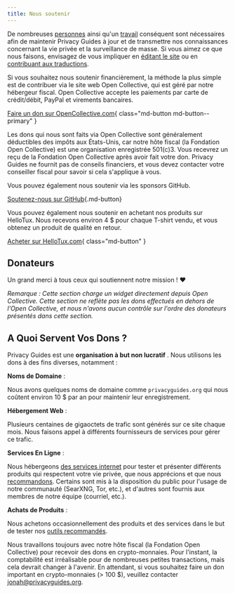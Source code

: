 ```yaml
---
title: Nous soutenir
---
```


<!-- markdownlint-disable MD036 -->
De nombreuses [personnes](https://github.com/privacyguides/privacyguides.org/graphs/contributors) ainsi qu'un [travail](https://github.com/privacyguides/privacyguides.org/pulse/monthly) conséquent sont nécessaires afin de maintenir Privacy Guides à jour et de transmettre nos connaissances concernant la vie privée et la surveillance de masse. Si vous aimez ce que nous faisons, envisagez de vous impliquer en [éditant le site](https://github.com/privacyguides/privacyguides.org) ou en [contribuant aux traductions](https://crowdin.com/project/privacyguides).

Si vous souhaitez nous soutenir financièrement, la méthode la plus simple est de contribuer via le site web Open Collective, qui est géré par notre hébergeur fiscal. Open Collective accepte les paiements par carte de crédit/débit, PayPal et virements bancaires.

[Faire un don sur OpenCollective.com](https://opencollective.com/privacyguides/donate){ class="md-button md-button--primary" }

Les dons qui nous sont faits via Open Collective sont généralement déductibles des impôts aux États-Unis, car notre hôte fiscal (la Fondation Open Collective) est une organisation enregistrée 501(c)3. Vous recevrez un reçu de la Fondation Open Collective après avoir fait votre don. Privacy Guides ne fournit pas de conseils financiers, et vous devez contacter votre conseiller fiscal pour savoir si cela s'applique à vous.

Vous pouvez également nous soutenir via les sponsors GitHub.

[Soutenez-nous sur GitHub](https://github.com/sponsors/privacyguides ""){.md-button}

Vous pouvez également nous soutenir en achetant nos produits sur HelloTux. Nous recevons environ 4 $ pour chaque T-shirt vendu, et vous obtenez un produit de qualité en retour.

[Acheter sur HelloTux.com](https://hellotux.com/privacyguides){ class="md-button" }

## Donateurs

Un grand merci à tous ceux qui soutiennent notre mission ! :heart:

*Remarque : Cette section charge un widget directement depuis Open Collective. Cette section ne reflète pas les dons effectués en dehors de l'Open Collective, et nous n'avons aucun contrôle sur l'ordre des donateurs présentés dans cette section.*

<script src="https://opencollective.com/privacyguides/banner.js"></script>

## A Quoi Servent Vos Dons ?

Privacy Guides est une **organisation à but non lucratif** . Nous utilisons les dons à des fins diverses, notamment :

**Noms de Domaine**
:

Nous avons quelques noms de domaine comme `privacyguides.org` qui nous coûtent environ 10 $ par an pour maintenir leur enregistrement.

**Hébergement Web**
:

Plusieurs centaines de gigaoctets de trafic sont générés sur ce site chaque mois. Nous faisons appel à différents fournisseurs de services pour gérer ce trafic.

**Services En Ligne**
:

Nous hébergeons [des services internet](https://privacyguides.net) pour tester et présenter différents produits qui respectent votre vie privée, que nous apprécions et que nous [recommandons](../tools.md). Certains sont mis à la disposition du public pour l'usage de notre communauté (SearXNG, Tor, etc.), et d'autres sont fournis aux membres de notre équipe (courriel, etc.).

**Achats de Produits**
:

Nous achetons occasionnellement des produits et des services dans le but de tester nos [outils recommandés](../tools.md).

Nous travaillons toujours avec notre hôte fiscal (la Fondation Open Collective) pour recevoir des dons en crypto-monnaies. Pour l'instant, la comptabilité est irréalisable pour de nombreuses petites transactions, mais cela devrait changer à l'avenir. En attendant, si vous souhaitez faire un don important en crypto-monnaies (> 100 $), veuillez contacter [jonah@privacyguides.org](mailto:jonah@privacyguides.org).
